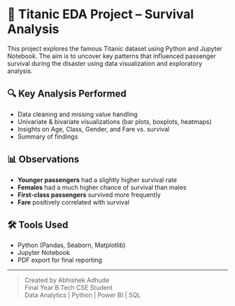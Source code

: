 # 🚢 Titanic EDA Project – Survival Analysis

This project explores the famous Titanic dataset using Python and Jupyter Notebook. The aim is to uncover key patterns that influenced passenger survival during the disaster using data visualization and exploratory analysis.

## 🔍 Key Analysis Performed

- Data cleaning and missing value handling
- Univariate & bivariate visualizations (bar plots, boxplots, heatmaps)
- Insights on Age, Class, Gender, and Fare vs. survival
- Summary of findings

## 📊 Observations

- **Younger passengers** had a slightly higher survival rate
- **Females** had a much higher chance of survival than males
- **First-class passengers** survived more frequently
- **Fare** positively correlated with survival

## 🛠 Tools Used

- Python (Pandas, Seaborn, Matplotlib)
- Jupyter Notebook
- PDF export for final reporting

---

> Created by Abhishek Adhude  
> Final Year B.Tech CSE Student  
> Data Analytics | Python | Power BI | SQL 

